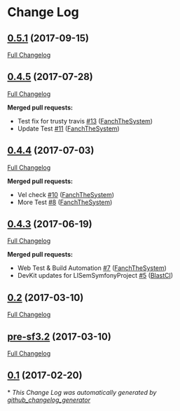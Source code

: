 # Change Log

## [0.5.1](https://github.com/libre-informatique/LISemSymfonyProject/tree/0.5.1) (2017-09-15)
[Full Changelog](https://github.com/libre-informatique/LISemSymfonyProject/compare/0.4.5...0.5.1)

## [0.4.5](https://github.com/libre-informatique/LISemSymfonyProject/tree/0.4.5) (2017-07-28)
[Full Changelog](https://github.com/libre-informatique/LISemSymfonyProject/compare/0.4.4...0.4.5)

**Merged pull requests:**

- Test fix for trusty travis [\#13](https://github.com/libre-informatique/LISemSymfonyProject/pull/13) ([FanchTheSystem](https://github.com/FanchTheSystem))
- Update Test [\#11](https://github.com/libre-informatique/LISemSymfonyProject/pull/11) ([FanchTheSystem](https://github.com/FanchTheSystem))

## [0.4.4](https://github.com/libre-informatique/LISemSymfonyProject/tree/0.4.4) (2017-07-03)
[Full Changelog](https://github.com/libre-informatique/LISemSymfonyProject/compare/0.4.3...0.4.4)

**Merged pull requests:**

- Vel check [\#10](https://github.com/libre-informatique/LISemSymfonyProject/pull/10) ([FanchTheSystem](https://github.com/FanchTheSystem))
- More Test [\#8](https://github.com/libre-informatique/LISemSymfonyProject/pull/8) ([FanchTheSystem](https://github.com/FanchTheSystem))

## [0.4.3](https://github.com/libre-informatique/LISemSymfonyProject/tree/0.4.3) (2017-06-19)
[Full Changelog](https://github.com/libre-informatique/LISemSymfonyProject/compare/0.2...0.4.3)

**Merged pull requests:**

- Web Test & Build Automation [\#7](https://github.com/libre-informatique/LISemSymfonyProject/pull/7) ([FanchTheSystem](https://github.com/FanchTheSystem))
- DevKit updates for LISemSymfonyProject [\#5](https://github.com/libre-informatique/LISemSymfonyProject/pull/5) ([BlastCI](https://github.com/BlastCI))

## [0.2](https://github.com/libre-informatique/LISemSymfonyProject/tree/0.2) (2017-03-10)
[Full Changelog](https://github.com/libre-informatique/LISemSymfonyProject/compare/pre-sf3.2...0.2)

## [pre-sf3.2](https://github.com/libre-informatique/LISemSymfonyProject/tree/pre-sf3.2) (2017-03-10)
[Full Changelog](https://github.com/libre-informatique/LISemSymfonyProject/compare/0.1...pre-sf3.2)

## [0.1](https://github.com/libre-informatique/LISemSymfonyProject/tree/0.1) (2017-02-20)


\* *This Change Log was automatically generated by [github_changelog_generator](https://github.com/skywinder/Github-Changelog-Generator)*